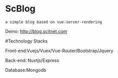 # ScBlog

    a simple blog based on vue-server-rendering

Demo: http://blog.scitnet.com

#Technology Stacks

Front-end:Vuejs/Vuex/Vue-Router/Bootstrap/Jquery

Back-end: Nuxtjs/Express

Database:Mongodb
